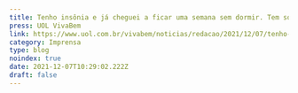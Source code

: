```yaml
---
title: Tenho insônia e já cheguei a ficar uma semana sem dormir. Tem solução?
press: UOL VivaBem
link: https://www.uol.com.br/vivabem/noticias/redacao/2021/12/07/tenho-insonia-e-ja-cheguei-a-ficar-uma-semana-sem-dormir-tem-solucao.htm
category: Imprensa
type: blog
noindex: true
date: 2021-12-07T10:29:02.222Z
draft: false
---
```

